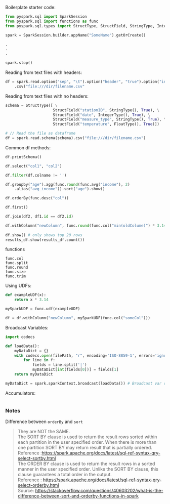 Boilerplate starter code:

```python
from pyspark.sql import SparkSession
from pyspark.sql import functions as func
from pyspark.sql.types import StructType, StructField, StringType, IntegerType, FloatType

spark = SparkSession.builder.appName("SomeName").getOrCreate()

.
.
.

spark.stop()
```

Reading from text files with headers:
```python
df = spark.read.option("sep", "\t").option("header", "true").option("inferSchema", "true")\
    .csv("file:///dir/filename.csv"
```


Reading from text files with no headers:
```python
schema = StructType([ \
                     StructField("stationID", StringType(), True), \
                     StructField("date", IntegerType(), True), \
                     StructField("measure_type", StringType(), True), \
                     StructField("temperature", FloatType(), True)])

# // Read the file as dataframe
df = spark.read.schema(schema).csv("file:///dir/filename.csv")
```

Common df methods:
```python
df.printSchema()

df.select("col1", "col2")

df.filter(df.colname != '')

df.groupby("age").agg(func.round(func.avg("income"), 2)
    .alias("avg_income")).sort("age").show()

df.orderBy(func.desc("col"))

df.first()

df.join(df2, df1.id == df2.id)

df.withColumn("newColumn", func.round(func.col("min(oldColume)") * 3.14, 2)
    
df.show() # only shows top 20 rows
results_df.show(results_df.count())

```

functions
```
func.col
func.split
func.round
func.size
func.trim
```


Using UDFs:
```python
def exampleUDF(x):
    return x * 3.14

mySparkUDF = func.udf(exampleUDF)

df = df.withColumn("newColumn", mySparkUDF(func.col("someCol")))

```

Broadcast Variables:
```python
import codecs

def loadData():
    myDataDict = {}
    with codecs.open(filePath, "r", encoding='ISO-8859-1', errors='ignore') as f:
        for line in f:
            fields = line.split('|')
            myDataDict[int(fields[0])] = fields[1]
    return myDataDict

myDataDict = spark.sparkContext.broadcast(loadData()) # Broadcast var object

```

Accumulators:
```

```


### Notes
Difference between `orderBy` and `sort`
> They are NOT the SAME.  
The SORT BY clause is used to return the result rows sorted within each partition in the user specified order. When there is more than one partition SORT BY may return result that is partially ordered.  
Reference :https://spark.apache.org/docs/latest/sql-ref-syntax-qry-select-sortby.html  
The ORDER BY clause is used to return the result rows in a sorted manner in the user specified order. Unlike the SORT BY clause, this clause guarantees a total order in the output.  
Reference : https://spark.apache.org/docs/latest/sql-ref-syntax-qry-select-orderby.html  
Source: https://stackoverflow.com/questions/40603202/what-is-the-difference-between-sort-and-orderby-functions-in-spark
